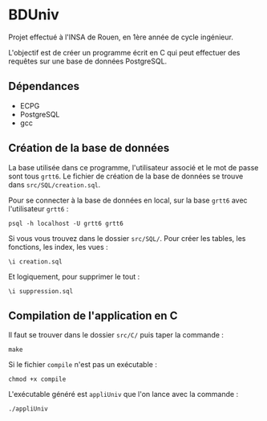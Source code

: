 BDUniv
======
Projet effectué à l'INSA de Rouen, en 1ère année de cycle ingénieur.

L'objectif est de créer un programme écrit en C qui peut effectuer des requêtes sur une base de données PostgreSQL.

Dépendances
----------
- ECPG
- PostgreSQL
- gcc

Création de la base de données
----------
La base utilisée dans ce programme, l'utilisateur associé et le mot de passe sont tous `grtt6`.  Le fichier de création de la base de données se trouve dans `src/SQL/creation.sql`.

Pour se connecter à la base de données en local, sur la base `grtt6` avec l'utilisateur `grtt6` :

	psql -h localhost -U grtt6 grtt6

Si vous vous trouvez dans le dossier `src/SQL/`. Pour créer les tables, les fonctions, les index, les vues :

	\i creation.sql

Et logiquement, pour supprimer le tout :

	\i suppression.sql


Compilation de l'application en C
----------
Il faut se trouver dans le dossier `src/C/` puis taper la commande :

	make

Si le fichier `compile` n'est pas un exécutable :

	chmod +x compile

L'exécutable généré est `appliUniv` que l'on lance avec la commande :

	./appliUniv